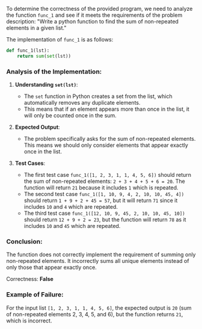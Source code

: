 To determine the correctness of the provided program, we need to analyze the function `func_1` and see if it meets the requirements of the problem description: "Write a python function to find the sum of non-repeated elements in a given list."

The implementation of `func_1` is as follows:

```python
def func_1(lst):
    return sum(set(lst))
```

### Analysis of the Implementation:
1. **Understanding `set(lst)`**: 
   - The `set` function in Python creates a set from the list, which automatically removes any duplicate elements. 
   - This means that if an element appears more than once in the list, it will only be counted once in the sum.

2. **Expected Output**:
   - The problem specifically asks for the sum of non-repeated elements. This means we should only consider elements that appear exactly once in the list.

3. **Test Cases**:
   - The first test case `func_1([1, 2, 3, 1, 1, 4, 5, 6])` should return the sum of non-repeated elements: `2 + 3 + 4 + 5 + 6 = 20`. The function will return `21` because it includes `1` which is repeated.
   - The second test case `func_1([1, 10, 9, 4, 2, 10, 10, 45, 4])` should return `1 + 9 + 2 + 45 = 57`, but it will return `71` since it includes `10` and `4` which are repeated.
   - The third test case `func_1([12, 10, 9, 45, 2, 10, 10, 45, 10])` should return `12 + 9 + 2 = 23`, but the function will return `78` as it includes `10` and `45` which are repeated.

### Conclusion:
The function does not correctly implement the requirement of summing only non-repeated elements. It incorrectly sums all unique elements instead of only those that appear exactly once.

Correctness: **False** 

### Example of Failure:
For the input list `[1, 2, 3, 1, 1, 4, 5, 6]`, the expected output is `20` (sum of non-repeated elements 2, 3, 4, 5, and 6), but the function returns `21`, which is incorrect.
